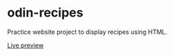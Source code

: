 # odin-recipes

Practice website project to display recipes using HTML.

[Live preview](https://luis-cardena.github.io/odin-recipes/)
